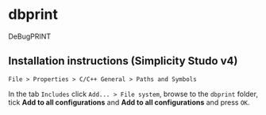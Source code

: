 # dbprint
DeBugPRINT

## Installation instructions (Simplicity Studo v4)
`File > Properties > C/C++ General > Paths and Symbols`

In the tab `Includes` click `Add... > File system`, browse to the `dbprint` folder,
tick **Add to all configurations** and **Add to all configurations** and press `OK`.
